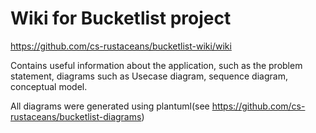 # Wiki for Bucketlist project

https://github.com/cs-rustaceans/bucketlist-wiki/wiki

Contains useful information about the application, such as the problem statement, diagrams such as Usecase diagram, sequence diagram, conceptual model.

All diagrams were generated using plantuml(see https://github.com/cs-rustaceans/bucketlist-diagrams)
